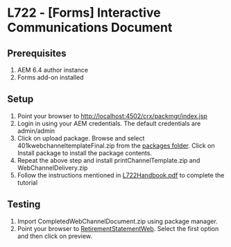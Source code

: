 # L722 - [Forms] Interactive Communications Document

## Prerequisites

1. AEM 6.4 author instance
2. Forms add-on installed

## Setup

1. Point your browser to [http://localhost:4502/crx/packmgr/index.jsp](http://localhost:4502/crx/packmgr/index.jsp)
2. Login in using your AEM credentials. The default credentials are admin/admin
3. Click on upload package. Browse and select 401kwebchanneltemplateFinal.zip from the [packages folder](./packages). Click on Install package to install the package contents.
4. Repeat the above step and install printChannelTemplate.zip and WebChannelDelivery.zip
5. Follow the instructions mentioned in [L722Handbook.pdf](L722Handbook.pdf) to complete the tutorial

## Testing

1. Import CompletedWebChannelDocument.zip using package manager.
2. Point your browser to [RetirementStatementWeb](http://localhost:4502/aem/forms.html/content/dam/formsanddocuments). Select the first option and then click on preview.
